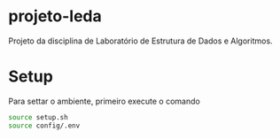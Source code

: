 # projeto-leda
Projeto da disciplina de Laboratório de Estrutura de Dados e Algoritmos.

# Setup

Para settar o ambiente, primeiro execute o comando 

```bash
source setup.sh
source config/.env
```